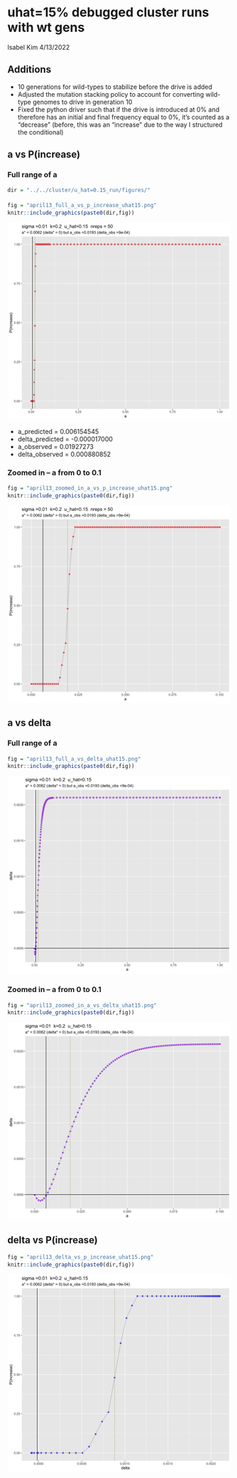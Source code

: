 uhat=15% debugged cluster runs with wt gens
================
Isabel Kim
4/13/2022

## Additions

-   10 generations for wild-types to stabilize before the drive is added
-   Adjusted the mutation stacking policy to account for converting
    wild-type genomes to drive in generation 10
-   Fixed the python driver such that if the drive is introduced at 0%
    and therefore has an initial and final frequency equal to 0%, it’s
    counted as a “decrease” (before, this was an “increase” due to the
    way I structured the conditional)

## a vs P(increase)

### Full range of a

``` r
dir = "../../cluster/u_hat=0.15_run/figures/"

fig = "april13_full_a_vs_p_increase_uhat15.png"
knitr::include_graphics(paste0(dir,fig))
```

![](../../cluster/u_hat=0.15_run/figures/april13_full_a_vs_p_increase_uhat15.png)<!-- -->

-   a_predicted = 0.006154545
-   delta_predicted = -0.000017000
-   a_observed = 0.01927273
-   delta_observed = 0.000880852

### Zoomed in – a from 0 to 0.1

``` r
fig = "april13_zoomed_in_a_vs_p_increase_uhat15.png"
knitr::include_graphics(paste0(dir,fig))
```

![](../../cluster/u_hat=0.15_run/figures/april13_zoomed_in_a_vs_p_increase_uhat15.png)<!-- -->

## a vs delta

### Full range of a

``` r
fig = "april13_full_a_vs_delta_uhat15.png"
knitr::include_graphics(paste0(dir,fig))
```

![](../../cluster/u_hat=0.15_run/figures/april13_full_a_vs_delta_uhat15.png)<!-- -->

### Zoomed in – a from 0 to 0.1

``` r
fig = "april13_zoomed_in_a_vs_delta_uhat15.png"
knitr::include_graphics(paste0(dir,fig))
```

![](../../cluster/u_hat=0.15_run/figures/april13_zoomed_in_a_vs_delta_uhat15.png)<!-- -->

## delta vs P(increase)

``` r
fig = "april13_delta_vs_p_increase_uhat15.png"
knitr::include_graphics(paste0(dir,fig))
```

![](../../cluster/u_hat=0.15_run/figures/april13_delta_vs_p_increase_uhat15.png)<!-- -->
